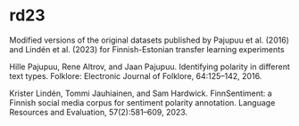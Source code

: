 # rd23

Modified versions of the original datasets published by Pajupuu et al. (2016) and Lindén et al. (2023) for Finnish-Estonian transfer learning experiments

Hille Pajupuu, Rene Altrov, and Jaan Pajupuu. Identifying polarity in different text types. Folklore: Electronic Journal of Folklore, 64:125–142, 2016.

Krister Lindén, Tommi Jauhiainen, and Sam Hardwick. FinnSentiment: a Finnish social media corpus for sentiment polarity annotation. Language Resources and Evaluation, 57(2):581–609, 2023.

